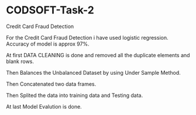# CODSOFT-Task-2
Credit Card Fraud Detection

For the Credit Card Fraud Detection i have used logistic regression.
Accuracy of model is approx 97%.

At first DATA CLEANING is done and removed all the duplicate elements and blank rows.

Then Balances the Unbalanced Dataset by using Under Sample Method.

Then Concatenated two data frames.

Then Splited the data into training data and Testing data.

At last Model Evalution is done.
